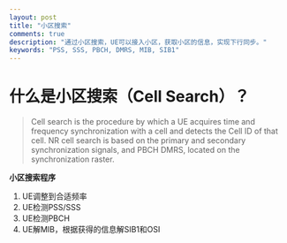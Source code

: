 ```yaml
---
layout: post
title: "小区搜索"
comments: true
description: "通过小区搜索，UE可以接入小区，获取小区的信息，实现下行同步。"
keywords: "PSS, SSS, PBCH, DMRS, MIB, SIB1"
---
```


# 什么是小区搜索（Cell Search）？
> Cell search is the procedure by which a UE acquires time and frequency synchronization with a cell and detects the Cell ID of that cell. NR cell search is based on the primary and secondary synchronization signals, and PBCH DMRS, located on the synchronization raster.

**小区搜索程序**
1. UE调整到合适频率
2. UE检测PSS/SSS
3. UE检测PBCH
4. UE解MIB，根据获得的信息解SIB1和OSI

